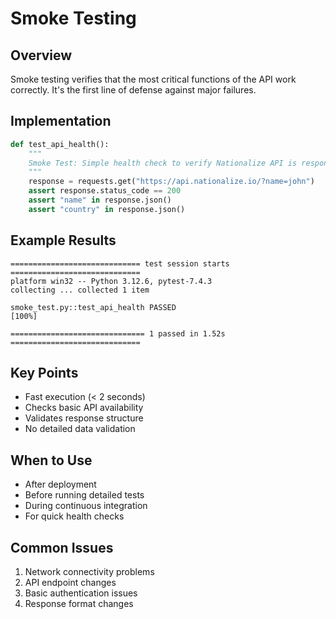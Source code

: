 # Smoke Testing

## Overview
Smoke testing verifies that the most critical functions of the API work correctly. It's the first line of defense against major failures.

## Implementation
```python
def test_api_health():
    """
    Smoke Test: Simple health check to verify Nationalize API is responding
    """
    response = requests.get("https://api.nationalize.io/?name=john")
    assert response.status_code == 200
    assert "name" in response.json()
    assert "country" in response.json()
```

## Example Results
```
============================= test session starts =============================
platform win32 -- Python 3.12.6, pytest-7.4.3
collecting ... collected 1 item

smoke_test.py::test_api_health PASSED                                    [100%]

============================== 1 passed in 1.52s =============================
```

## Key Points
- Fast execution (< 2 seconds)
- Checks basic API availability
- Validates response structure
- No detailed data validation

## When to Use
- After deployment
- Before running detailed tests
- During continuous integration
- For quick health checks

## Common Issues
1. Network connectivity problems
2. API endpoint changes
3. Basic authentication issues
4. Response format changes
